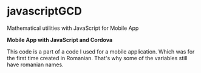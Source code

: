 # javascriptGCD
Mathematical utilities with JavaScript for Mobile App

<b>Mobile App with JavaScript and Cordova</b>

This code is a part of a code I used for a mobile application. Which was for the first time created in Romanian. 
That's why some of the variables still have romanian names.
